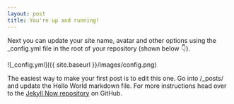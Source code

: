 ```yaml
---
layout: post
title: You're up and running!
---
```


Next you can update your site name, avatar and other options using the
_config.yml file in the root of your repository (shown below :point_down:).

![_config.yml]({{ site.baseurl }}/images/config.png)

The easiest way to make your first post is to edit this one. Go into /_posts/
and update the Hello World markdown file. For more instructions head over to
the [Jekyll Now repository](https://github.com/barryclark/jekyll-now) on
GitHub.
